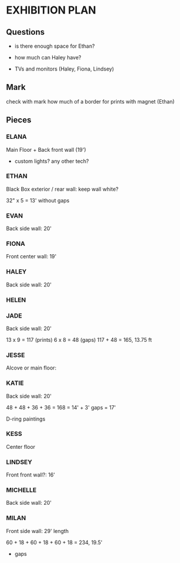 # EXHIBITION PLAN

## Questions

- is there enough space for Ethan?

- how much can Haley have?

- TVs and monitors (Haley, Fiona, Lindsey)


## Mark

check with mark how much of a border for prints with magnet (Ethan)



## Pieces

### ELANA
Main Floor + Back front wall (19')
- custom lights? any other tech?


### ETHAN
Black Box exterior / rear wall:
keep wall white?

32" x 5 = 13' without gaps




### EVAN
Back side wall: 20'

### FIONA
Front center wall: 19'

### HALEY
Back side wall: 20'

### HELEN


### JADE
Back side wall: 20'

13 x 9 = 117 (prints)
6 x 8 = 48   (gaps)
117 + 48 = 165, 13.75 ft


### JESSE
Alcove or main floor:

### KATIE
Back side wall: 20'

48 + 48 + 36 + 36 = 168 = 14' + 3' gaps = 17'

D-ring paintings


### KESS
Center floor

### LINDSEY
Front front wall?: 16'

### MICHELLE
Back side wall: 20'



### MILAN
Front side wall: 29' length

60 + 18 + 60 + 18 + 60 + 18 = 234, 19.5'
+ gaps
